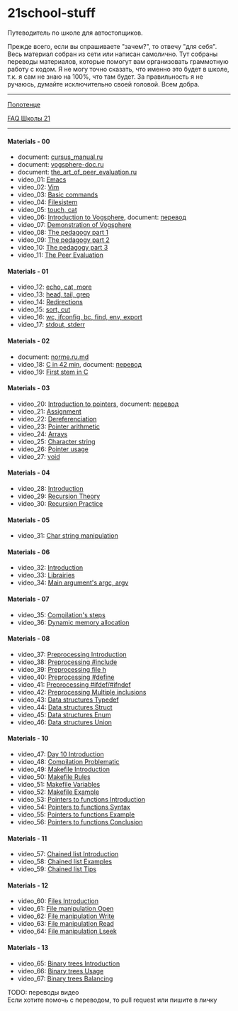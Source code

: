 # 21school-stuff #
Путеводитель по школе для автостопщиков.
  
Прежде всего, если вы спрашиваете "зачем?", то отвечу "для себя". Весь материал собран из сети или написан самолично. Тут собраны переводы материалов, которые помогут вам организовать граммотную работу с кодом. Я не могу точно сказать, что именно это будет в школе, т.к. я сам не знаю на 100%, что там будет. За правильность я не ручаюсь, думайте исключительно своей головой. Всем добра.

---

[Полотенце](materials/cheatsheet_polotence.md)

[FAQ Школы 21](https://docs.google.com/spreadsheets/d/1TdkoNjlj8RChC64Vi9igEjNY2q_sc_JMcunMk3oYywg/edit#gid=1558877365)

---

#### Materials - 00 ####
* document: [cursus_manual.ru](materials/cursus_manual.ru.md)
* document: [vogsphere-doc.ru](materials/vogsphere-doc.ru.md)
* document: [the_art_of_peer_evaluation.ru](materials/the_art_of_peer_evaluation.md)
* video_01: [Emacs](https://youtu.be/FbOvjKqBvFY)
* video_02: [Vim](https://youtu.be/vVbq9Y-oLUQ)
* video_03: [Basic commands](https://youtu.be/Q0mZn__JB0o)
* video_04: [Filesistem](https://youtu.be/_j2Ac-Odh5Q)
* video_05: [touch, cat](https://youtu.be/9wW7jhuMCQw)
* video_06: [Introduction to Vogsphere](https://youtu.be/dyLOcpZwuEA), document: [перевод](materials/videos/06_introduction_to_vogsphere.md)
* video_07: [Demonstration of Vogsphere](https://youtu.be/Vp_1Yyoh43E)
* video_08: [The pedagogy part 1](https://youtu.be/BrrfcEtDeXs)
* video_09: [The pedagogy part 2](https://youtu.be/Vmk65GxAoXE)
* video_10: [The pedagogy part 3](https://youtu.be/dPwnbBVsAiY)
* video_11: [The Peer Evaluation](https://youtu.be/xLqp4uGx518)

#### Materials - 01 ####
* video_12: [echo, cat, more](https://youtu.be/MrDA7LpFWJA)
* video_13: [head, tail, grep](https://youtu.be/hO1Z82kS6WE)
* video_14: [Redirections](https://youtu.be/jcKlDWjvrzI)
* video_15: [sort, cut](https://youtu.be/A9Bu-zaeGZw)
* video_16: [wc, ifconfig, bc, find, env, export](https://youtu.be/0itcTgtTNzE)
* video_17: [stdout, stderr](https://youtu.be/53ez4eU3fH0)

#### Materials - 02 ####
* document: [norme.ru.md](materials/norme.ru.md)
* video_18: [C in 42 min](https://youtu.be/0NPVivMBRsU), document: [перевод](materials/videos/18_c_in_42_min.docx)
* video_19: [First stem in C](https://youtu.be/3Jlvk35xITA)

#### Materials - 03 ####
* video_20: [Introduction to pointers](https://youtu.be/lxpt8AVQ5Kc), document: [перевод](materials/videos/20_introduction_to_pointers.md)
* video_21: [Assignment](https://youtu.be/RzTDMUt3mgo)
* video_22: [Dereferenciation](https://youtu.be/sWEy1g-GLDI)
* video_23: [Pointer arithmetic](https://youtu.be/ueEQnuOAMGE)
* video_24: [Arrays](https://youtu.be/blLbmddwu0c)
* video_25: [Character string](https://youtu.be/yrr_LswaLKs)
* video_26: [Pointer usage](https://youtu.be/A0pGkVCSfM8)
* video_27: [void](https://youtu.be/JPWXdTYcLzQ)

#### Materials - 04 ####
* video_28: [Introduction](https://youtu.be/bGZ6671Cj_I)
* video_29: [Recursion Theory](https://youtu.be/RmRaX9Iha7I)
* video_30: [Recursion Practice](https://youtu.be/ZubAomTkRW0)

#### Materials - 05 ####
* video_31: [Char string manipulation](https://youtu.be/FdrnM_yCvuo)

#### Materials - 06 ####
* video_32: [Introduction](https://youtu.be/JUasjGeHLXI)
* video_33: [Librairies](https://youtu.be/kAsaS2MM7Zc)
* video_34: [Main argument's argc, argv](https://youtu.be/ZfDXV7B9xVs)

#### Materials - 07 ####
* video_35: [Compilation's steps](https://youtu.be/kQgnPdU6zcI)
* video_36: [Dynamic memory allocation](https://youtu.be/1yM9btlR-0Y)

#### Materials - 08 ####
* video_37: [Preprocessing Introduction](https://youtu.be/rcn5ieaD8cw)
* video_38: [Preprocessing #include](https://youtu.be/2LDXHgfK1_4)
* video_39: [Preprocessing file h](https://youtu.be/ViBRjqykabA)
* video_40: [Preprocessing #define](https://youtu.be/kr-gEa7f6Yg)
* video_41: [Preprocessing #ifdef/#ifndef](https://youtu.be/OgH3SPmeX5E)
* video_42: [Preprocessing Multiple inclusions](https://youtu.be/MWXa1sZGCQE)
* video_43: [Data structures Typedef](https://youtu.be/y_PkveDZOzY)
* video_44: [Data structures Struct](https://youtu.be/iCuaJVKZIUg)
* video_45: [Data structures Enum](https://youtu.be/ECZYDPpAW3U)
* video_46: [Data structures Union](https://youtu.be/fe_jRLalFBE)

#### Materials - 10 ####
* video_47: [Day 10 Introduction](https://youtu.be/Wc8QrN1Pyw0)
* video_48: [Compilation Problematic](https://youtu.be/Hgh_ibQIKvA)
* video_49: [Makefile Introduction](https://youtu.be/igooG-uWJGU)
* video_50: [Makefile Rules](https://youtu.be/8tayuPsmFBQ)
* video_51: [Makefile Variables](https://youtu.be/hKN-_OBQEqc)
* video_52: [Makefile Example](https://youtu.be/rHsp0SWtmG0)
* video_53: [Pointers to functions Introduction](https://youtu.be/xGE0whWi3yA)
* video_54: [Pointers to functions Syntax](https://youtu.be/FtEEtW6Gdoc)
* video_55: [Pointers to functions Example](https://youtu.be/BImoa42olGA)
* video_56: [Pointers to functions Conclusion](https://youtu.be/EbVaVnTN52A)

#### Materials - 11 ####
* video_57: [Chained list Introduction](https://youtu.be/26dq7wNXPOo)
* video_58: [Chained list Examples](https://youtu.be/eUmqPMxALPQ)
* video_59: [Chained list Tips](https://youtu.be/bN9ZMEaagI4)

#### Materials - 12 ####
* video_60: [Files Introduction](https://youtu.be/ckG9V9bztD8)
* video_61: [File manipulation Open](https://youtu.be/u5gdVH-xkxI)
* video_62: [File manipulation Write](https://youtu.be/QB0OWaSdoO8)
* video_63: [File manipulation Read](https://youtu.be/heu6ivppeVg)
* video_64: [File manipulation Lseek](https://youtu.be/pFfMmVTDfm8)

#### Materials - 13 ####
* video_65: [Binary trees Introduction](https://youtu.be/doc0nBHKOLQ)
* video_66: [Binary trees Usage](https://youtu.be/KQmrVph74sg)
* video_67: [Binary trees Balancing](https://youtu.be/5RE6OLZK5_0)

TODO: переводы видео  
Если хотите помочь с переводом, то pull request или пишите в личку
